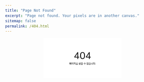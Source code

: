 ```yaml
---
title: "Page Not Found"
excerpt: "Page not found. Your pixels are in another canvas."
sitemap: false
permalink: /404.html
---
```


<center><img src="/assets/images/error_404.png" width="50%"></center>